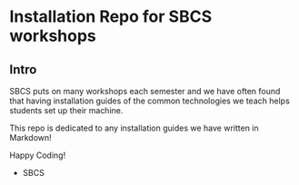 # Installation Repo for SBCS workshops

## Intro
SBCS puts on many workshops each semester and we have often found that having installation guides of the common technologies we teach helps students set up their machine.

This repo is dedicated to any installation guides we have written in Markdown!

Happy Coding!
- SBCS